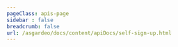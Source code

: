 ```yaml
---
pageClass: apis-page
sidebar : false
breadcrumb: false
url: /asgardeo/docs/content/apiDocs/self-sign-up.html
---
```


<!-- markdownlint-disable-next-line -->
<APIStoplight/>

